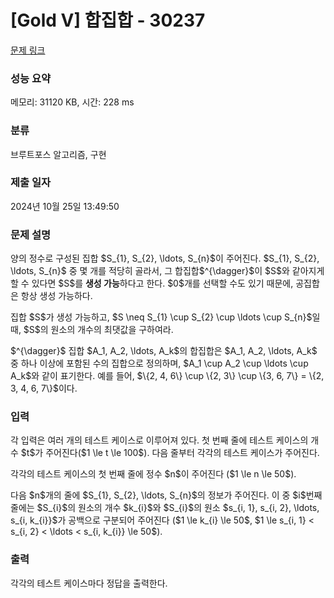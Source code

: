 # [Gold V] 합집합 - 30237 

[문제 링크](https://www.acmicpc.net/problem/30237) 

### 성능 요약

메모리: 31120 KB, 시간: 228 ms

### 분류

브루트포스 알고리즘, 구현

### 제출 일자

2024년 10월 25일 13:49:50

### 문제 설명

<p>양의 정수로 구성된 집합 $S_{1}, S_{2}, \ldots, S_{n}$이 주어진다. $S_{1}, S_{2}, \ldots, S_{n}$ 중 몇 개를 적당히 골라서, 그 합집합$^{\dagger}$이 $S$와 같아지게 할 수 있다면 $S$를 <strong>생성 가능</strong>하다고 한다. $0$개를 선택할 수도 있기 때문에, 공집합은 항상 생성 가능하다.</p>

<p>집합 $S$가 생성 가능하고, $S \neq S_{1} \cup S_{2} \cup \ldots \cup S_{n}$일 때, $S$의 원소의 개수의 최댓값을 구하여라.</p>

<p>$^{\dagger}$ 집합 $A_1, A_2, \ldots, A_k$의 합집합은 $A_1, A_2, \ldots, A_k$ 중 하나 이상에 포함된 수의 집합으로 정의하며, $A_1 \cup A_2 \cup \ldots \cup A_k$와 같이 표기한다. 예를 들어, $\{2, 4, 6\} \cup \{2, 3\} \cup \{3, 6, 7\} = \{2, 3, 4, 6, 7\}$이다.</p>

### 입력 

 <p>각 입력은 여러 개의 테스트 케이스로 이루어져 있다. 첫 번째 줄에 테스트 케이스의 개수 $t$가 주어진다($1 \le t \le 100$). 다음 줄부터 각각의 테스트 케이스가 주어진다.</p>

<p>각각의 테스트 케이스의 첫 번째 줄에 정수 $n$이 주어진다 ($1 \le n \le 50$).</p>

<p>다음 $n$개의 줄에 $S_{1}, S_{2}, \ldots, S_{n}$의 정보가 주어진다. 이 중 $i$번째 줄에는 $S_{i}$의 원소의 개수 $k_{i}$와 $S_{i}$의 원소 $s_{i, 1}, s_{i, 2}, \ldots, s_{i, k_{i}}$가 공백으로 구분되어 주어진다 ($1 \le k_{i} \le 50$, $1 \le s_{i, 1} < s_{i, 2} < \ldots < s_{i, k_{i}} \le 50$).</p>

### 출력 

 <p>각각의 테스트 케이스마다 정답을 출력한다.</p>

